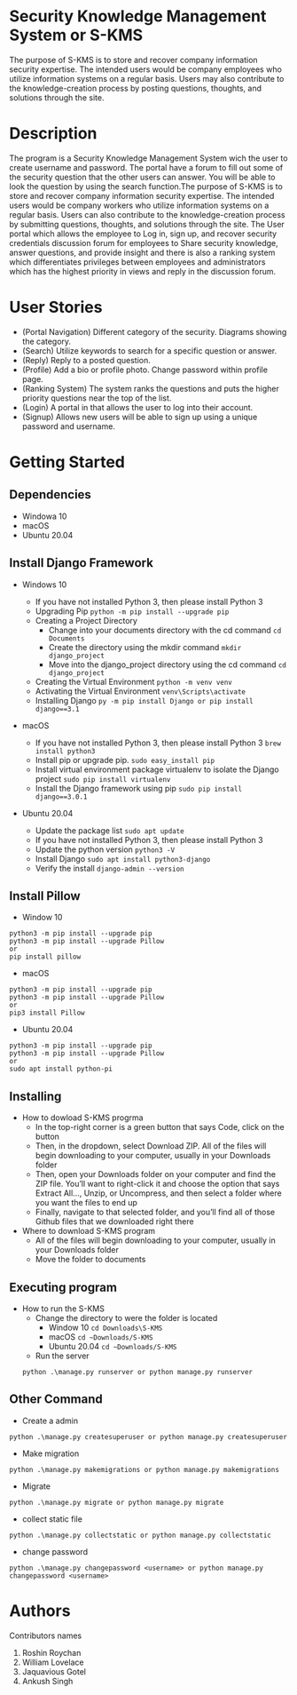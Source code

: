 # Security Knowledge Management System or S-KMS
The purpose of S-KMS is to store and recover company information security expertise. The intended users would be company employees who utilize information systems on a regular basis. Users may also contribute to the knowledge-creation process by posting questions, thoughts, and solutions through the site.

# Description
The program is a Security Knowledge Management System wich the user to create username and password. The portal have a forum to fill out some of the security question that the other users can answer. You will be able to look the question by using the search function.The purpose of S-KMS is to store and recover company information security expertise. The intended users would be company workers who utilize information systems on a regular basis. Users can also contribute to the knowledge-creation process by submitting questions, thoughts, and solutions through the site. The User portal which allows the employee to Log in, sign up, and recover security credentials discussion forum for employees to Share security knowledge, answer questions, and provide insight and there is also a ranking system which differentiates privileges between employees and administrators which has the highest priority in views and reply in the discussion forum.

# User Stories 
* (Portal Navigation)  Different category of the security.
                        Diagrams showing the category. 
* (Search)             Utilize keywords to search for a specific question or answer. 
* (Reply)              Reply to a posted question.
* (Profile)            Add a bio or profile photo.
                      Change password within profile page.
* (Ranking System)     The system ranks the questions and puts the higher priority questions near the top of the list.
* (Login)              A portal in that allows the user to log into their account.
* (Signup)             Allows new users will be able to sign up using a unique password and username.


# Getting Started

## Dependencies
* Windowa 10
* macOS
* Ubuntu 20.04


## Install Django Framework
* Windows 10
   * If you have not installed Python 3, then please install Python 3
   * Upgrading Pip
   `
   python -m pip install --upgrade pip
   `
   * Creating a Project Directory
      * Change into your documents directory with the cd command
      `
      cd Documents
      `
      * Create the directory using the mkdir command
      `
       mkdir django_project
      `
      * Move into the django_project directory using the cd command
      `
       cd django_project      
      `
   * Creating the Virtual Environment
   `
   python -m venv venv
   `
   * Activating the Virtual Environment
   `
   venv\Scripts\activate
   `
   * Installing Django
   ``
   py -m pip install Django or pip install django==3.1
   ``

* macOS
   * If you have not installed Python 3, then please install Python 3
   ``
   brew install python3
   ``
   * Install pip or upgrade pip.
   `
    sudo easy_install pip
   `
   * Install virtual environment package virtualenv to isolate the Django project
   `
   sudo pip install virtualenv
   `
   * Install the Django framework using pip
   `
   sudo pip install django==3.0.1
   `
   
* Ubuntu 20.04
    * Update the package list
    `
    sudo apt update
    `
    * If you have not installed Python 3, then please install Python 3
    * Update the python version
    `
    python3 -V
    `
    * Install Django
    `
    sudo apt install python3-django
    `
    * Verify the install
    `
    django-admin --version
    `
    
## Install Pillow
* Window 10
```
python3 -m pip install --upgrade pip
python3 -m pip install --upgrade Pillow
or 
pip install pillow
```
* macOS
```
python3 -m pip install --upgrade pip
python3 -m pip install --upgrade Pillow
or 
pip3 install Pillow
```
* Ubuntu 20.04
```
python3 -m pip install --upgrade pip
python3 -m pip install --upgrade Pillow
or 
sudo apt install python-pi 
```

## Installing
* How to dowload S-KMS progrma
    * In the top-right corner is a green button that says Code, click on the button
    * Then, in the dropdown, select Download ZIP. All of the files will begin downloading to your computer, usually in your Downloads folder
    * Then, open your Downloads folder on your computer and find the ZIP file. You’ll want to right-click it and choose the option that says Extract All…, Unzip, or   Uncompress, and then select a folder where you want the files to end up
    * Finally, navigate to that selected folder, and you’ll find all of those Github files that we downloaded right there
* Where to download S-KMS program
    * All of the files will begin downloading to your computer, usually in your Downloads folder
    * Move the folder to documents

## Executing program
* How to run the S-KMS
    * Change the directory to were the folder is located
        * Window 10
        `
        cd Downloads\S-KMS
        `
        * macOS
        `
        cd ~Downloads/S-KMS
        `
        * Ubuntu 20.04
        `
        cd ~Downloads/S-KMS
        `
    * Run the server
    ```
    python .\manage.py runserver or python manage.py runserver
    ```
## Other Command
* Create a admin
```
python .\manage.py createsuperuser or python manage.py createsuperuser
```
* Make migration
```
python .\manage.py makemigrations or python manage.py makemigrations
```
* Migrate
```
python .\manage.py migrate or python manage.py migrate
```
* collect static file
```
python .\manage.py collectstatic or python manage.py collectstatic
```
* change password
```
python .\manage.py changepassword <username> or python manage.py changepassword <username>
```

# Authors
Contributors names
1. Roshin Roychan
2. William Lovelace
3. Jaquavious Gotel
4. Ankush Singh


